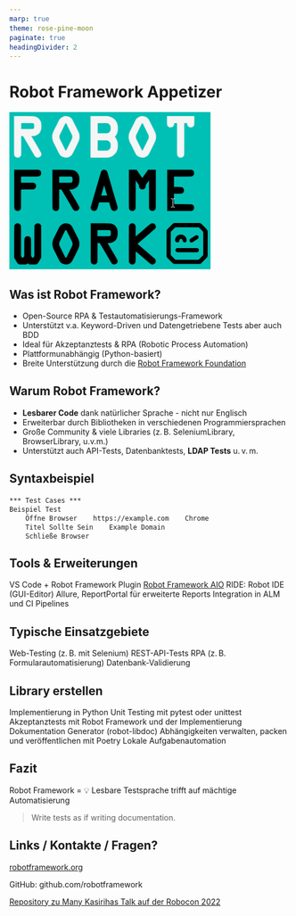 ```yaml
---
marp: true
theme: rose-pine-moon
paginate: true
headingDivider: 2
---
```


# Robot Framework Appetizer

![bg right](https://github.com/tschroeder13/robotframework-praesentation/raw/main/slides/RF-Logo.png)

<!-- 
Motivation: Bedarf an LDAP Bibliothek zum testen i.R. einer IDM Lösung
 -->

## Was ist Robot Framework?
- Open-Source RPA & Testautomatisierungs-Framework
- Unterstützt v.a. Keyword-Driven und Datengetriebene Tests aber auch BDD
- Ideal für Akzeptanztests & RPA (Robotic Process Automation)
- Plattformunabhängig (Python-basiert)
- Breite Unterstützung durch die [Robot Framework Foundation](https://robotframework.org/foundation/)


<!--
RPA: Robotic Process Automation
-->

<!-- footer: "[BDD](https://docs.robotframework.org/docs/testcase_styles/bdd), [DDT](https://docs.robotframework.org/docs/testcase_styles/datadriven)" -->

## Warum Robot Framework?

- **Lesbarer Code** dank natürlicher Sprache - nicht nur Englisch
- Erweiterbar durch Bibliotheken in verschiedenen Programmiersprachen
- Große Community & viele Libraries (z. B. SeleniumLibrary, BrowserLibrary, u.v.m.)
- Unterstützt auch API-Tests, Datenbanktests, **LDAP Tests** u. v. m.

## Syntaxbeispiel

```robot
*** Test Cases ***
Beispiel Test
    Öffne Browser    https://example.com    Chrome
    Titel Sollte Sein    Example Domain
    Schließe Browser
```

## Tools & Erweiterungen
VS Code + Robot Framework Plugin
[Robot Framework AIO](https://robotframework-aio.org/)
RIDE: Robot IDE (GUI-Editor)
Allure, ReportPortal für erweiterte Reports
Integration in ALM und CI Pipelines

## Typische Einsatzgebiete
Web-Testing (z. B. mit Selenium)
REST-API-Tests
RPA (z. B. Formularautomatisierung)
Datenbank-Validierung

## Library erstellen
Implementierung in Python
Unit Testing mit pytest oder unittest
Akzeptanztests mit Robot Framework und der Implementierung
Dokumentation Generator (robot-libdoc)
Abhängigkeiten verwalten, packen und veröffentlichen mit Poetry
Lokale Aufgabenautomation   



## Fazit
Robot Framework = 💡 Lesbare Testsprache trifft auf mächtige Automatisierung

> Write tests as if writing documentation.

## Links / Kontakte / Fragen?
[robotframework.org](https://robotframework.org/)

GitHub: github.com/robotframework

[Repository zu Many Kasirihas Talk auf der Robocon 2022](https://github.com/manykarim/robocon-fortheveryfirsttime)
